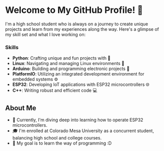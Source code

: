 # Welcome to My GitHub Profile! 🌟

I'm a high school student who is always on a journey to create unique projects and learn from my experiences along the way. Here's a glimpse of my skill set and what I love working on:

### Skills

- **Python**: Crafting unique and fun projects with 🐍
- **Linux**: Navigating and managing Linux environments 🐧
- **Arduino**: Building and programming electronic projects 🤖
- **PlatformIO**: Utilizing an integrated development environment for embedded systems ⚙️
- **ESP32**: Developing IoT applications with ESP32 microcontrollers 🌐
- **C++**: Writing robust and efficient code 💻

## About Me

- 🔧 Currently, I'm diving deep into learning how to operate ESP32 microcontrollers.
- 🎓 I'm enrolled at Colorado Mesa University as a concurrent student, balancing high school and college courses.
- 🎯 My goal is to learn the way of programming :D
